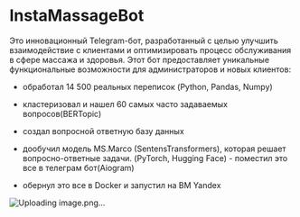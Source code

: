 # InstaMassageBot
Это инновационный Telegram-бот, разработанный с целью улучшить взаимодействие с клиентами и оптимизировать процесс обслуживания в сфере массажа и здоровья. Этот бот предоставляет уникальные функциональные возможности для администраторов и новых клиентов:

 - обработал 14 500 реальных переписок (Python, Pandas, Numpy)
   
 - кластеризовал и нашел 60 самых часто задаваемых вопросов(BERTopic)
   
 - создал вопросной ответную базу данных
   
- дообучил модель MS.Marco (SentensTransformers), которая решает вопросно-ответные задачи. (PyTorch, Hugging Face) - поместил это все в телеграм бот(Aiogram)
  
- обернул это все в Docker и запустил на ВМ Yandex


![Uploading image.png…]()
